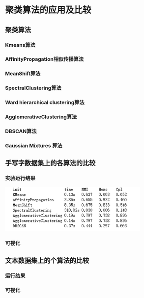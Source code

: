 # 聚类算法的应用及比较
## 聚类算法
### Kmeans算法
### AffinityPropagation相似传播算法
### MeanShift算法
### SpectralClustering算法
### Ward hierarchical clustering算法
### AgglomerativeClustering算法
### DBSCAN算法
### Gaussian Mixtures 算法
## 手写字数据集上的各算法的比较
### 实验运行结果
![运行结果](pic/digit.png)
### 可视化
## 文本数据集上的个算法的比较
### 运行结果
### 可视化
